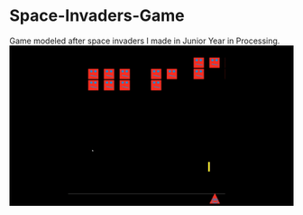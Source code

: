 # Space-Invaders-Game
Game modeled after space invaders I made in Junior Year in Processing.
<img src="https://github.com/wlhunter00/Space-Invaders-Game/blob/master/space%20invaders%20gif.gif" width=600><br>
